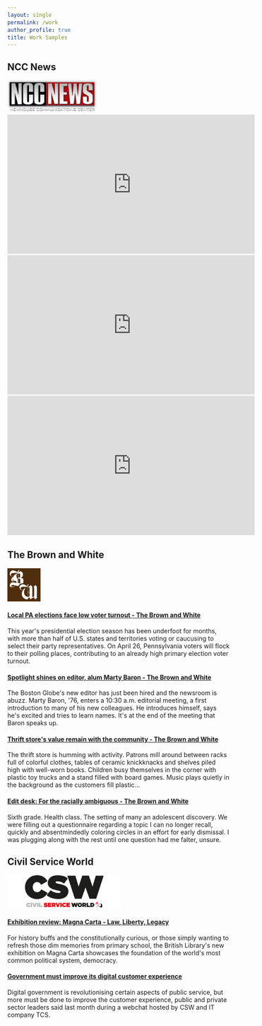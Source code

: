 ```yaml
---
layout: single
permalink: /work
author_profile: true
title: Work Samples
---
```


## NCC News
<img src="/images/ncc.png" height="75px" />
<iframe width="560" height="315" src="https://www.youtube.com/embed/TzPtkFvy_LE?rel=0" frameborder="0" allowfullscreen></iframe>
<br />
<iframe width="560" height="315" src="https://www.youtube.com/embed/XrMnqDYUc9Q?rel=0" frameborder="0" allowfullscreen></iframe>
<br />
<iframe width="560" height="315" src="https://www.youtube.com/embed/d6Ani958K0E?rel=0" frameborder="0" allowfullscreen></iframe>
<br />

## The Brown and White
<img src="/images/bw.png" height="75px" />
<h4><a href="http://thebrownandwhite.com/2016/04/17/voter-turnout/">Local PA elections face low voter turnout - The Brown and White</a></h4><p>This year's presidential election season has been underfoot for months, with more than half of U.S. states and territories voting or caucusing to select their party representatives. On April 26, Pennsylvania voters will flock to their polling places, contributing to an already high primary election voter turnout.</p>

<h4><a href="http://thebrownandwhite.com/2016/02/15/marty-baron-profile/">Spotlight shines on editor, alum Marty Baron - The Brown and White</a></h4><p>The Boston Globe's new editor has just been hired and the newsroom is abuzz. Marty Baron, '76, enters a 10:30 a.m. editorial meeting, a first introduction to many of his new colleagues. He introduces himself, says he's excited and tries to learn names. It's at the end of the meeting that Baron speaks up.</p>

<h4><a href="http://thebrownandwhite.com/2015/10/19/bethlehem-thrift-shop/">Thrift store's value remain with the community - The Brown and White</a></h4><p>The thrift store is humming with activity. Patrons mill around between racks full of colorful clothes, tables of ceramic knickknacks and shelves piled high with well-worn books. Children busy themselves in the corner with plastic toy trucks and a stand filled with board games. Music plays quietly in the background as the customers fill plastic...</p>

<h4><a href="http://thebrownandwhite.com/2015/11/23/edit-desk-racially-ambiguous/">Edit desk: For the racially ambiguous - The Brown and White</a></h4><p>Sixth grade. Health class. The setting of many an adolescent discovery. We were filling out a questionnaire regarding a topic I can no longer recall, quickly and absentmindedly coloring circles in an effort for early dismissal. I was plugging along with the rest until one question had me falter, unsure.</p>

## Civil Service World
<img src="/images/ccw.png" height="75px" />
<h4><a href="http://www.civilserviceworld.com/articles/culture/exhibition-review-magna-carta-%E2%80%93-law-liberty-legacy">Exhibition review: Magna Carta - Law, Liberty, Legacy</a></h4><p>For history buffs and the constitutionally curious, or those simply wanting to refresh those dim memories from primary school, the British Library's new exhibition on Magna Carta showcases the foundation of the world's most common political system, democracy.</p>

<h4><a href="http://www.civilserviceworld.com/articles/analysis/government-must-improve-its-digital-customer-experience">Government must improve its digital customer experience</a></h4><p>Digital government is revolutionising certain aspects of public service, but more must be done to improve the customer experience, public and private sector leaders said last month during a webchat hosted by CSW and IT company TCS.</p>
